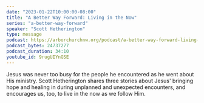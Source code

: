 ```yaml
---
date: "2023-01-22T10:00:00-08:00"
title: "A Better Way Forward: Living in the Now"
series: "a-better-way-forward"
speaker: "Scott Hetherington"
type: message
podcast: https://arborchurchnw.org/podcast/a-better-way-forward-living-in-the-now.mp3
podcast_bytes: 24737277
podcast_duration: 34:10
youtube_id: 9rugUIYnGSE
---
```


Jesus was never too busy for the people he encountered as he went about His ministry. Scott Hetherington shares three stories about Jesus' bringing hope and healing in during unplanned and unexpected encounters, and encourages us, too, to live in the now as we follow Him.
